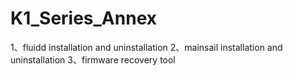 # K1_Series_Annex

1、fluidd installation and uninstallation
2、mainsail installation and uninstallation
3、firmware recovery tool
